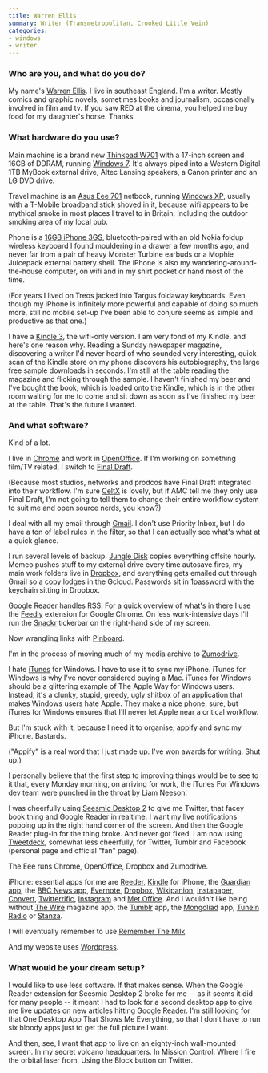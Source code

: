 ```yaml
---
title: Warren Ellis
summary: Writer (Transmetropolitan, Crooked Little Vein)
categories:
- windows
- writer
---
```


### Who are you, and what do you do?

My name's [Warren Ellis](http://www.warrenellis.com/ "Warren's website."). I live in southeast England. I'm a writer. Mostly comics and graphic novels, sometimes books and journalism, occasionally involved in film and tv. If you saw RED at the cinema, you helped me buy food for my daughter's horse. Thanks.

### What hardware do you use?

Main machine is a brand new [Thinkpad W701][thinkpad-w701] with a 17-inch screen and 16GB of DDRAM, running [Windows 7][windows-7]. It's always piped into a Western Digital 1TB MyBook external drive, Altec Lansing speakers, a Canon printer and an LG DVD drive.

Travel machine is an [Asus Eee 701][eee-pc-701] netbook, running [Windows XP][windows-xp], usually with a T-Mobile broadband stick shoved in it, because wifi appears to be mythical smoke in most places I travel to in Britain. Including the outdoor smoking area of my local pub.

Phone is a [16GB iPhone 3GS][iphone-3gs], bluetooth-paired with an old Nokia foldup wireless keyboard I found mouldering in a drawer a few months ago, and never far from a pair of heavy Monster Turbine earbuds or a Mophie Juicepack external battery shell. The iPhone is also my wandering-around-the-house computer, on wifi and in my shirt pocket or hand most of the time.

(For years I lived on Treos jacked into Targus foldaway keyboards. Even though my iPhone is infinitely more powerful and capable of doing so much more, still no mobile set-up I've been able to conjure seems as simple and productive as that one.)

I have a [Kindle 3][kindle], the wifi-only version. I am very fond of my Kindle, and here's one reason why. Reading a Sunday newspaper magazine, discovering a writer I'd never heard of who sounded very interesting, quick scan of the Kindle store on my phone discovers his autobiography, the large free sample downloads in seconds. I'm still at the table reading the magazine and flicking through the sample. I haven't finished my beer and I've bought the book, which is loaded onto the Kindle, which is in the other room waiting for me to come and sit down as soon as I've finished my beer at the table. That's the future I wanted.

### And what software?

Kind of a lot.

I live in [Chrome][] and work in [OpenOffice][]. If I'm working on something film/TV related, I switch to [Final Draft][final-draft].

(Because most studios, networks and prodcos have Final Draft integrated into their workflow. I'm sure [CeltX][] is lovely, but if AMC tell me they only use Final Draft, I'm not going to tell them to change their entire workflow system to suit me and open source nerds, you know?)

I deal with all my email through [Gmail][]. I don't use Priority Inbox, but I do have a ton of label rules in the filter, so that I can actually see what's what at a quick glance.

I run several levels of backup. [Jungle Disk][jungle-disk] copies everything offsite hourly. Memeo pushes stuff to my external drive every time autosave fires, my main work folders live in [Dropbox][], and everything gets emailed out through Gmail so a copy lodges in the Gcloud. Passwords sit in [1password][] with the keychain sitting in Dropbox.

[Google Reader][google-reader] handles RSS. For a quick overview of what's in there I use the [Feedly][] extension for Google Chrome. On less work-intensive days I'll run the [Snackr][] tickerbar on the right-hand side of my screen.

Now wrangling links with [Pinboard][].

I'm in the process of moving much of my media archive to [Zumodrive][].

I hate [iTunes][] for Windows. I have to use it to sync my iPhone. iTunes for Windows is why I've never considered buying a Mac. iTunes for Windows should be a glittering example of The Apple Way for Windows users. Instead, it's a clunky, stupid, greedy, ugly shitbox of an application that makes Windows users hate Apple. They make a nice phone, sure, but iTunes for Windows ensures that I'll never let Apple near a critical workflow.

But I'm stuck with it, because I need it to organise, appify and sync my iPhone. Bastards.

("Appify" is a real word that I just made up. I've won awards for writing. Shut up.)

I personally believe that the first step to improving things would be to see to it that, every Monday morning, on arriving for work, the iTunes For Windows dev team were punched in the throat by Liam Neeson.

I was cheerfully using [Seesmic Desktop 2][seesmic-desktop] to give me Twitter, that facey book thing and Google Reader in realtime. I want my live notifications popping up in the right hand corner of the screen. And then the Google Reader plug-in for the thing broke. And never got fixed. I am now using [Tweetdeck][], somewhat less cheerfully, for Twitter, Tumblr and Facebook (personal page and official "fan" page).

The Eee runs Chrome, OpenOffice, Dropbox and Zumodrive.

iPhone: essential apps for me are [Reeder][reeder-ios], [Kindle][kindle-ios] for iPhone, the [Guardian app][guardian-ios], the [BBC News app][bbc-news-ios], [Evernote][evernote-ios], [Dropbox][dropbox-ios], [Wikipanion][wikipanion-ios], [Instapaper][instapaper-ios], [Convert][convert-ios], [Twitterrific][twitterrific-ios], [Instagram][instagram-ios] and [Met Office][met-office-weather-ios]. And I wouldn't like being without [The Wire][the-wire-ios] magazine app, the [Tumblr][tumblr-ios] app, the [Mongoliad][mongoliad-ios] app, [TuneIn Radio][tunein-radio-ios] or [Stanza][stanza-ios].

I will eventually remember to use [Remember The Milk][remember-the-milk].

And my website uses [Wordpress][].

### What would be your dream setup?

I would like to use less software. If that makes sense. When the Google Reader extension for Seesmic Desktop 2 broke for me -- as it seems it did for many people -- it meant I had to look for a second desktop app to give me live updates on new articles hitting Google Reader. I'm still looking for that One Desktop App That Shows Me Everything, so that I don't have to run six bloody apps just to get the full picture I want.

And then, see, I want that app to live on an eighty-inch wall-mounted screen. In my secret volcano headquarters. In Mission Control. Where I fire the orbital laser from. Using the Block button on Twitter.

[1password]: https://1password.com "Password management software for Mac OS X."
[bbc-news-ios]: https://itunes.apple.com/us/app/bbc-news/id364147881 "Breaking news app."
[celtx]: https://www.celtx.com/index.html "A pre-production/script writing software suite."
[chrome]: https://www.google.com/intl/en/chrome/browser/ "A WebKit-based browser, where each tab runs in its own thread."
[convert-ios]: http://www.taptaptap.com/#convert "A unit conversion and calculator app."
[dropbox-ios]: https://www.dropbox.com/iphoneapp "An iOS version of the syncing software."
[dropbox]: https://www.dropbox.com/ "Online syncing and storage."
[eee-pc-701]: http://en.wikipedia.org/wiki/Asus_Eee_PC#Eee_700_series "A 7 inch netbook."
[evernote-ios]: https://itunes.apple.com/us/app/evernote/id281796108 "An iPhone client for the Evernote web service."
[feedly]: https://feedly.com/ "A feed reader."
[final-draft]: http://store.finaldraft.com/final-draft-10.html "Popular screenwriting software."
[gmail]: https://mail.google.com/mail/ "Web-based email."
[google-reader]: https://en.wikipedia.org/wiki/Google_Reader "A web-based feed reader."
[guardian-ios]: https://itunes.apple.com/gb/app/the-guardian/id409128287 "A news app."
[instagram-ios]: https://itunes.apple.com/us/app/instagram/id389801252 "A photo taking/sharing app."
[instapaper-ios]: https://www.instapaper.com/iphone "An iPhone app for reading Instapaper saved pages."
[iphone-3gs]: https://en.wikipedia.org/wiki/IPhone_3GS "A 3 megapixel smartphone."
[itunes]: https://www.apple.com/itunes/ "A jukebox application and online store."
[jungle-disk]: https://www.jungledisk.com/ "Software for syncing files with the Cloud™."
[kindle-ios]: https://itunes.apple.com/gb/app/kindle/id302584613 "An iPhone app for accessing Kindle content from Amazon."
[kindle]: https://www.amazon.com/Kindle-Ereader-ebook-reader/dp/B007HCCNJU "A digital book reader."
[met-office-weather-ios]: https://itunes.apple.com/gb/app/met-office-weather-application/id331122086 "A weather app for the UK."
[mongoliad-ios]: http://foreworld.com/mongoliad/ "An app for the story-telling experiment."
[openoffice]: http://www.openoffice.org/ "An open-source office suite."
[pinboard]: http://pinboard.in/ "A bookmarking web service."
[reeder-ios]: https://reederapp.com/ios/ "A Google Reader client for iOS."
[remember-the-milk]: https://www.rememberthemilk.com/ "An online task/to-do list service."
[seesmic-desktop]: https://en.wikipedia.org/wiki/Seesmic "A multi-social-service application."
[snackr]: http://snackr.net/ "An RSS ticker application."
[stanza-ios]: https://www.macworld.com/product/62612/stanza.html "A digital book reader for iOS."
[the-wire-ios]: https://itunes.apple.com/us/app/the-wire/id389230218 "An independent monthly music magazine app."
[thinkpad-w701]: http://shop.lenovo.com/us/notebooks/thinkpad/w-series/w701 "A 17 inch PC laptop."
[tumblr-ios]: https://itunes.apple.com/us/app/tumblr/id305343404 "A Tumblr client app."
[tunein-radio-ios]: https://itunes.apple.com/us/app/tunein-radio-listen-to-live/id418987775 "An AM/FM radio app."
[tweetdeck]: https://about.twitter.com/products/tweetdeck "A multi-column Twitter client."
[twitterrific-ios]: https://itunes.apple.com/WebObjects/MZStore.woa/wa/viewSoftware?id=284540316&mt=8 "A Twitter client."
[wikipanion-ios]: http://www.wikipanion.net/ "A Wikipedia app for the iPhone."
[windows-7]: https://en.wikipedia.org/wiki/Windows_7 "An operating system."
[windows-xp]: https://en.wikipedia.org/wiki/Windows_XP "An operating system for x86 computers."
[wordpress]: https://wordpress.com/ "Weblog publishing software."
[zumodrive]: https://en.wikipedia.org/wiki/ZumoDrive "A service to share your media via the cloud."
